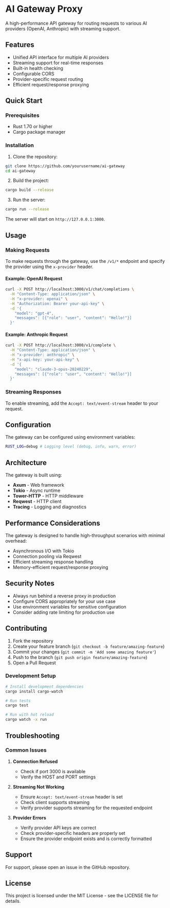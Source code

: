# AI Gateway Proxy

A high-performance API gateway for routing requests to various AI providers (OpenAI, Anthropic) with streaming support.

## Features

- Unified API interface for multiple AI providers
- Streaming support for real-time responses
- Built-in health checking
- Configurable CORS
- Provider-specific request routing
- Efficient request/response proxying

## Quick Start

### Prerequisites

- Rust 1.70 or higher
- Cargo package manager

### Installation

1. Clone the repository:
```bash
git clone https://github.com/yourusername/ai-gateway
cd ai-gateway
```

2. Build the project:
```bash
cargo build --release
```

3. Run the server:
```bash
cargo run --release
```

The server will start on `http://127.0.0.1:3000`.

## Usage

### Making Requests

To make requests through the gateway, use the `/v1/*` endpoint and specify the provider using the `x-provider` header.

#### Example: OpenAI Request

```bash
curl -X POST http://localhost:3000/v1/chat/completions \
  -H "Content-Type: application/json" \
  -H "x-provider: openai" \
  -H "Authorization: Bearer your-api-key" \
  -d '{
    "model": "gpt-4",
    "messages": [{"role": "user", "content": "Hello!"}]
  }'
```

#### Example: Anthropic Request

```bash
curl -X POST http://localhost:3000/v1/complete \
  -H "Content-Type: application/json" \
  -H "x-provider: anthropic" \
  -H "x-api-key: your-api-key" \
  -d '{
    "model": "claude-3-opus-20240229",
    "messages": [{"role": "user", "content": "Hello!"}]
  }'
```

### Streaming Responses

To enable streaming, add the `Accept: text/event-stream` header to your request.

## Configuration

The gateway can be configured using environment variables:

```bash
RUST_LOG=debug # Logging level (debug, info, warn, error)
```

## Architecture

The gateway is built using:

- **Axum** - Web framework
- **Tokio** - Async runtime
- **Tower-HTTP** - HTTP middleware
- **Reqwest** - HTTP client
- **Tracing** - Logging and diagnostics

## Performance Considerations

The gateway is designed to handle high-throughput scenarios with minimal overhead:

- Asynchronous I/O with Tokio
- Connection pooling via Reqwest
- Efficient streaming response handling
- Memory-efficient request/response proxying

## Security Notes

- Always run behind a reverse proxy in production
- Configure CORS appropriately for your use case
- Use environment variables for sensitive configuration
- Consider adding rate limiting for production use

## Contributing

1. Fork the repository
2. Create your feature branch (`git checkout -b feature/amazing-feature`)
3. Commit your changes (`git commit -m 'Add some amazing feature'`)
4. Push to the branch (`git push origin feature/amazing-feature`)
5. Open a Pull Request

### Development Setup

```bash
# Install development dependencies
cargo install cargo-watch

# Run tests
cargo test

# Run with hot reload
cargo watch -x run
```

## Troubleshooting

### Common Issues

1. **Connection Refused**
   - Check if port 3000 is available
   - Verify the HOST and PORT settings

2. **Streaming Not Working**
   - Ensure `Accept: text/event-stream` header is set
   - Check client supports streaming
   - Verify provider supports streaming for the requested endpoint

3. **Provider Errors**
   - Verify provider API keys are correct
   - Check provider-specific headers are properly set
   - Ensure the provider endpoint exists and is correctly formatted

## Support

For support, please open an issue in the GitHub repository.

## License

This project is licensed under the MIT License - see the LICENSE file for details.

